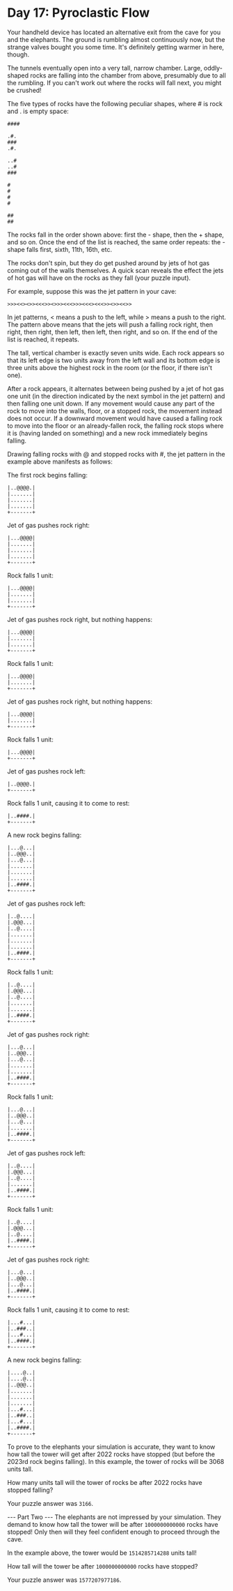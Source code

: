 # Day 17: Pyroclastic Flow

Your handheld device has located an alternative exit from the cave for you and the elephants. The ground is rumbling almost continuously now, but the strange valves bought you some time. It's definitely getting warmer in here, though.

The tunnels eventually open into a very tall, narrow chamber. Large, oddly-shaped rocks are falling into the chamber from above, presumably due to all the rumbling. If you can't work out where the rocks will fall next, you might be crushed!

The five types of rocks have the following peculiar shapes, where # is rock and . is empty space:

```
####

.#.
###
.#.

..#
..#
###

#
#
#
#

##
##
```
The rocks fall in the order shown above: first the - shape, then the + shape, and so on. Once the end of the list is reached, the same order repeats: the - shape falls first, sixth, 11th, 16th, etc.

The rocks don't spin, but they do get pushed around by jets of hot gas coming out of the walls themselves. A quick scan reveals the effect the jets of hot gas will have on the rocks as they fall (your puzzle input).

For example, suppose this was the jet pattern in your cave:

```
>>><<><>><<<>><>>><<<>>><<<><<<>><>><<>>
```
In jet patterns, < means a push to the left, while > means a push to the right. The pattern above means that the jets will push a falling rock right, then right, then right, then left, then left, then right, and so on. If the end of the list is reached, it repeats.

The tall, vertical chamber is exactly seven units wide. Each rock appears so that its left edge is two units away from the left wall and its bottom edge is three units above the highest rock in the room (or the floor, if there isn't one).

After a rock appears, it alternates between being pushed by a jet of hot gas one unit (in the direction indicated by the next symbol in the jet pattern) and then falling one unit down. If any movement would cause any part of the rock to move into the walls, floor, or a stopped rock, the movement instead does not occur. If a downward movement would have caused a falling rock to move into the floor or an already-fallen rock, the falling rock stops where it is (having landed on something) and a new rock immediately begins falling.

Drawing falling rocks with @ and stopped rocks with #, the jet pattern in the example above manifests as follows:

The first rock begins falling:
```
|..@@@@.|
|.......|
|.......|
|.......|
+-------+
```

Jet of gas pushes rock right:
```
|...@@@@|
|.......|
|.......|
|.......|
+-------+
```

Rock falls 1 unit:
```
|...@@@@|
|.......|
|.......|
+-------+
```

Jet of gas pushes rock right, but nothing happens:
```
|...@@@@|
|.......|
|.......|
+-------+
```

Rock falls 1 unit:
```
|...@@@@|
|.......|
+-------+
```

Jet of gas pushes rock right, but nothing happens:
```
|...@@@@|
|.......|
+-------+
```

Rock falls 1 unit:
```
|...@@@@|
+-------+
```

Jet of gas pushes rock left:
```
|..@@@@.|
+-------+
```

Rock falls 1 unit, causing it to come to rest:
```
|..####.|
+-------+
```

A new rock begins falling:
```
|...@...|
|..@@@..|
|...@...|
|.......|
|.......|
|.......|
|..####.|
+-------+
```

Jet of gas pushes rock left:
```
|..@....|
|.@@@...|
|..@....|
|.......|
|.......|
|.......|
|..####.|
+-------+
```

Rock falls 1 unit:
```
|..@....|
|.@@@...|
|..@....|
|.......|
|.......|
|..####.|
+-------+
```

Jet of gas pushes rock right:
```
|...@...|
|..@@@..|
|...@...|
|.......|
|.......|
|..####.|
+-------+
```

Rock falls 1 unit:
```
|...@...|
|..@@@..|
|...@...|
|.......|
|..####.|
+-------+
```

Jet of gas pushes rock left:
```
|..@....|
|.@@@...|
|..@....|
|.......|
|..####.|
+-------+
```

Rock falls 1 unit:
```
|..@....|
|.@@@...|
|..@....|
|..####.|
+-------+
```

Jet of gas pushes rock right:
```
|...@...|
|..@@@..|
|...@...|
|..####.|
+-------+
```

Rock falls 1 unit, causing it to come to rest:
```
|...#...|
|..###..|
|...#...|
|..####.|
+-------+
```

A new rock begins falling:
```
|....@..|
|....@..|
|..@@@..|
|.......|
|.......|
|.......|
|...#...|
|..###..|
|...#...|
|..####.|
+-------+
```

To prove to the elephants your simulation is accurate, they want to know how tall the tower will get after 2022 rocks have stopped (but before the 2023rd rock begins falling). In this example, the tower of rocks will be 3068 units tall.

How many units tall will the tower of rocks be after 2022 rocks have stopped falling?

Your puzzle answer was `3166`.

--- Part Two ---
The elephants are not impressed by your simulation. They demand to know how tall the tower will be after `1000000000000` rocks have stopped! Only then will they feel confident enough to proceed through the cave.

In the example above, the tower would be `1514285714288` units tall!

How tall will the tower be after `1000000000000` rocks have stopped?

Your puzzle answer was `1577207977186`.

